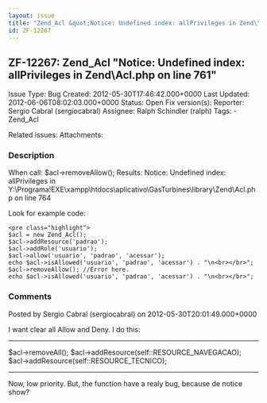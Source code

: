 ```yaml
---
layout: issue
title: "Zend_Acl &quot;Notice: Undefined index: allPrivileges in Zend\\Acl.php on line 761&quot;"
id: ZF-12267
---
```


ZF-12267: Zend\_Acl "Notice: Undefined index: allPrivileges in Zend\\Acl.php on line 761"
-------------------------------------------------------------------------------------------------------

 Issue Type: Bug Created: 2012-05-30T17:46:42.000+0000 Last Updated: 2012-06-06T08:02:03.000+0000 Status: Open Fix version(s):
 Reporter:  Sergio Cabral (sergiocabral)  Assignee:  Ralph Schindler (ralph)  Tags: - Zend\_Acl

 Related issues:
 Attachments:
### Description

When call: $acl->removeAllow(); Results: Notice: Undefined index: allPrivileges in Y:\\Programa!EXE\\xampp\\htdocs\\aplicativo\\GasTurbines\\library\\Zend\\Acl.php on line 764

Look for example code:


    <pre class="highlight">
    $acl = new Zend_Acl();
    $acl->addResource('padrao');
    $acl->addRole('usuario');
    $acl->allow('usuario', 'padrao', 'acessar');
    echo $acl->isAllowed('usuario', 'padrao', 'acessar') . "\n<br></br>";
    $acl->removeAllow(); //Error here.
    echo $acl->isAllowed('usuario', 'padrao', 'acessar') . "\n<br></br>";






### Comments

Posted by Sergio Cabral (sergiocabral) on 2012-05-30T20:01:49.000+0000

I want clear all Allow and Deny. I do this:

- - - - - -

$acl->removeAll(); $acl->addResource(self::RESOURCE\_NAVEGACAO); $acl->addResource(self::RESOURCE\_TECNICO);

- - - - - -

Now, low priority. But, the function have a realy bug, because de notice show?
